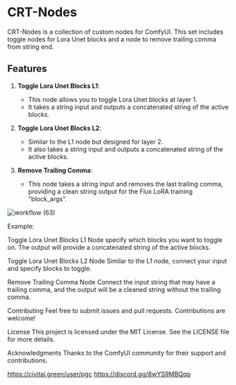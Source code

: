 # CRT-Nodes

CRT-Nodes is a collection of custom nodes for ComfyUI. 
This set includes toggle nodes for Lora Unet blocks and a node to remove trailing comma from string end. 

## Features

1. **Toggle Lora Unet Blocks L1**: 
   - This node allows you to toggle Lora Unet blocks at layer 1. 
   - It takes a string input and outputs a concatenated string of the active blocks.

2. **Toggle Lora Unet Blocks L2**: 
   - Similar to the L1 node but designed for layer 2. 
   - It also takes a string input and outputs a concatenated string of the active blocks.

3. **Remove Trailing Comma**: 
   - This node takes a string input and removes the last trailing comma, providing a clean string output for the Flux LoRA training "block_args".

![workflow (63)](https://github.com/user-attachments/assets/53e01a25-4f57-4dd0-bb7a-581907dd652a)


Example:

Toggle Lora Unet Blocks L1 Node
specify which blocks you want to toggle on.
The output will provide a concatenated string of the active blocks.

Toggle Lora Unet Blocks L2 Node
Similar to the L1 node, connect your input and specify blocks to toggle.

Remove Trailing Comma Node
Connect the input string that may have a trailing comma, and the output will be a cleaned string without the trailing comma.

Contributing
Feel free to submit issues and pull requests. Contributions are welcome!

License
This project is licensed under the MIT License. See the LICENSE file for more details.

Acknowledgments
Thanks to the ComfyUI community for their support and contributions.

https://civitai.green/user/pgc
https://discord.gg/8wYS9MBQqp
